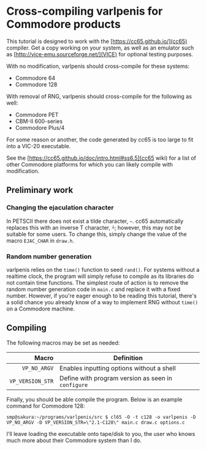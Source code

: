 Cross-compiling varlpenis for Commodore products
================================================

This tutorial is designed to work with the
[https://cc65.github.io/](cc65) compiler.
Get a copy working on your system, as well as an emulator such as
[http://vice-emu.sourceforge.net/](VICE) for optional testing purposes.

With no modification, varlpenis should cross-compile for these systems:
* Commodore 64
* Commodore 128

With removal of RNG, varlpenis should cross-compile for the following as well:
* Commodore PET
* CBM-II 600-series
* Commodore Plus/4

For some reason or another, the code generated by cc65 is too large
to fit into a VIC-20 executable.

See the [https://cc65.github.io/doc/intro.html#ss6.5](cc65 wiki) for a list
of other Commodore platforms for which you can likely compile with modification.

Preliminary work
----------------

### Changing the ejaculation character

In PETSCII there does not exist a tilde character, `~`.
cc65 automatically replaces this with an inverse T character, `┴`;
however, this may not be suitable for some users.
To change this, simply change the value of the macro `EJAC_CHAR` in `draw.h`.

### Random number generation

varlpenis relies on the `time()` function to seed `rand()`.
For systems without a realtime clock, the program will
simply refuse to compile as its libraries do not contain time functions.
The simplest route of action is to remove the random number generation
code in `main.c` and replace it with a fixed number.
However, if you're eager enough to be reading this tutorial,
there's a solid chance you already know of a way to implement RNG
without `time()` on a Commodore machine.

Compiling
---------

The following macros may be set as needed:

| Macro                 | Definition                                          |
|----------------------:|-----------------------------------------------------|
| `VP_NO_ARGV`          | Enables inputting options without a shell           |
| `VP_VERSION_STR`      | Define with program version as seen in `configure`  |

Finally, you should be able compile the program.
Below is an example command for Commodore 128:

```console
smp@sakura:~/programs/varlpenis/src $ cl65 -O -t c128 -o varlpenis -D VP_NO_ARGV -D VP_VERSION_STR=\"2.1-C128\" main.c draw.c options.c
```

I'll leave loading the executable onto tape/disk to you, the user who
knows much more about their Commodore system than I do.
